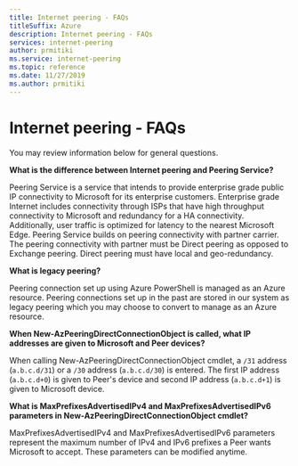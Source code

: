 ```yaml
---
title: Internet peering - FAQs
titleSuffix: Azure
description: Internet peering - FAQs
services: internet-peering
author: prmitiki
ms.service: internet-peering
ms.topic: reference
ms.date: 11/27/2019
ms.author: prmitiki
---
```


# Internet peering - FAQs

You may review information below for general questions.

**What is the difference between Internet peering and Peering Service?**

Peering Service is a service that intends to provide enterprise grade public IP connectivity to Microsoft for its enterprise customers. Enterprise grade Internet includes connectivity through ISPs that have high throughput connectivity to Microsoft and redundancy for a HA connectivity. Additionally, user traffic is optimized for latency to the nearest Microsoft Edge. Peering Service builds on peering connectivity with partner carrier. The peering connectivity with partner must be Direct peering as opposed to Exchange peering. Direct peering  must have local and geo-redundancy.

**What is legacy peering?**

Peering connection set up using Azure PowerShell is managed as an Azure resource. Peering connections set up in the past are stored in our system as legacy peering which you may choose to convert to manage as an Azure resource.

**When New-AzPeeringDirectConnectionObject is called, what IP addresses are given to Microsoft and Peer devices?**

When calling New-AzPeeringDirectConnectionObject cmdlet, a `/31` address (`a.b.c.d/31`) or a `/30` address (`a.b.c.d/30`) is entered. The first IP address (`a.b.c.d+0`) is given to Peer's device and second IP address (`a.b.c.d+1`) is given to Microsoft device.

**What is MaxPrefixesAdvertisedIPv4 and MaxPrefixesAdvertisedIPv6 parameters in New-AzPeeringDirectConnectionObject cmdlet?**

MaxPrefixesAdvertisedIPv4 and MaxPrefixesAdvertisedIPv6 parameters represent the maximum number of IPv4 and IPv6 prefixes a Peer wants Microsoft to accept. These parameters can be modified anytime.